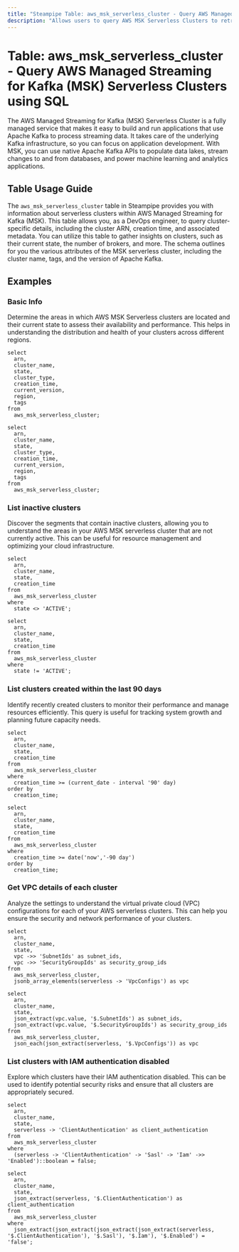 ```yaml
---
title: "Steampipe Table: aws_msk_serverless_cluster - Query AWS Managed Streaming for Kafka (MSK) Serverless Clusters using SQL"
description: "Allows users to query AWS MSK Serverless Clusters to retrieve detailed information about each cluster."
---
```


# Table: aws_msk_serverless_cluster - Query AWS Managed Streaming for Kafka (MSK) Serverless Clusters using SQL

The AWS Managed Streaming for Kafka (MSK) Serverless Cluster is a fully managed service that makes it easy to build and run applications that use Apache Kafka to process streaming data. It takes care of the underlying Kafka infrastructure, so you can focus on application development. With MSK, you can use native Apache Kafka APIs to populate data lakes, stream changes to and from databases, and power machine learning and analytics applications.

## Table Usage Guide

The `aws_msk_serverless_cluster` table in Steampipe provides you with information about serverless clusters within AWS Managed Streaming for Kafka (MSK). This table allows you, as a DevOps engineer, to query cluster-specific details, including the cluster ARN, creation time, and associated metadata. You can utilize this table to gather insights on clusters, such as their current state, the number of brokers, and more. The schema outlines for you the various attributes of the MSK serverless cluster, including the cluster name, tags, and the version of Apache Kafka.

## Examples

### Basic Info
Determine the areas in which AWS MSK Serverless clusters are located and their current state to assess their availability and performance. This helps in understanding the distribution and health of your clusters across different regions.

```sql+postgres
select
  arn,
  cluster_name,
  state,
  cluster_type,
  creation_time,
  current_version,
  region,
  tags
from
  aws_msk_serverless_cluster;
```

```sql+sqlite
select
  arn,
  cluster_name,
  state,
  cluster_type,
  creation_time,
  current_version,
  region,
  tags
from
  aws_msk_serverless_cluster;
```

### List inactive clusters
Discover the segments that contain inactive clusters, allowing you to understand the areas in your AWS MSK serverless cluster that are not currently active. This can be useful for resource management and optimizing your cloud infrastructure.

```sql+postgres
select
  arn,
  cluster_name,
  state,
  creation_time
from
  aws_msk_serverless_cluster
where
  state <> 'ACTIVE';
```

```sql+sqlite
select
  arn,
  cluster_name,
  state,
  creation_time
from
  aws_msk_serverless_cluster
where
  state != 'ACTIVE';
```

### List clusters created within the last 90 days
Identify recently created clusters to monitor their performance and manage resources efficiently. This query is useful for tracking system growth and planning future capacity needs.

```sql+postgres
select
  arn,
  cluster_name,
  state,
  creation_time
from
  aws_msk_serverless_cluster
where
  creation_time >= (current_date - interval '90' day)
order by
  creation_time;
```

```sql+sqlite
select
  arn,
  cluster_name,
  state,
  creation_time
from
  aws_msk_serverless_cluster
where
  creation_time >= date('now','-90 day')
order by
  creation_time;
```

### Get VPC details of each cluster
Analyze the settings to understand the virtual private cloud (VPC) configurations for each of your AWS serverless clusters. This can help you ensure the security and network performance of your clusters.

```sql+postgres
select
  arn,
  cluster_name,
  state,
  vpc ->> 'SubnetIds' as subnet_ids,
  vpc ->> 'SecurityGroupIds' as security_group_ids
from
  aws_msk_serverless_cluster,
  jsonb_array_elements(serverless -> 'VpcConfigs') as vpc
```

```sql+sqlite
select
  arn,
  cluster_name,
  state,
  json_extract(vpc.value, '$.SubnetIds') as subnet_ids,
  json_extract(vpc.value, '$.SecurityGroupIds') as security_group_ids
from
  aws_msk_serverless_cluster,
  json_each(json_extract(serverless, '$.VpcConfigs')) as vpc
```

### List clusters with IAM authentication disabled
Explore which clusters have their IAM authentication disabled. This can be used to identify potential security risks and ensure that all clusters are appropriately secured.

```sql+postgres
select
  arn,
  cluster_name,
  state,
  serverless -> 'ClientAuthentication' as client_authentication
from
  aws_msk_serverless_cluster
where
  (serverless -> 'ClientAuthentication' -> 'Sasl' -> 'Iam' ->> 'Enabled')::boolean = false;
```

```sql+sqlite
select
  arn,
  cluster_name,
  state,
  json_extract(serverless, '$.ClientAuthentication') as client_authentication
from
  aws_msk_serverless_cluster
where
  json_extract(json_extract(json_extract(json_extract(serverless, '$.ClientAuthentication'), '$.Sasl'), '$.Iam'), '$.Enabled') = 'false';
```